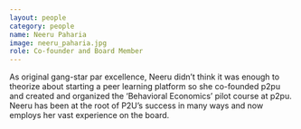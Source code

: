 ```yaml
---
layout: people
category: people
name: Neeru Paharia
image: neeru_paharia.jpg
role: Co-founder and Board Member
---
```


As original gang-star par excellence, Neeru didn’t think it was enough to theorize about
starting a peer learning platform so she co-founded p2pu and created and organized the
‘Behavioral Economics’ pilot course at p2pu. Neeru has been at the root of P2U’s success in many
ways and now employs her vast experience on the board.